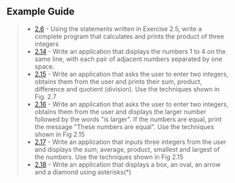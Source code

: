 ## Example Guide
> - [2.6](https://github.com/Hoid17/Java-How-To-Program-10E/tree/master/Chapter02/Exercises/2.06) - Using the statements written in Exercise 2.5, write a complete program that calculates and prints the product of three integers
> - [2.14](https://github.com/Hoid17/Java-How-To-Program-10E/tree/master/Chapter02/Exercises/2.14) - Write an application that displays the numbers 1 to 4 on the same line, with each pair of adjacent numbers separated by one space.  
> - [2.15](https://github.com/Hoid17/Java-How-To-Program-10E/tree/master/Chapter02/Exercises/2.15) - Write an application that asks the user to enter two integers, obtains them from the user and prints their sum, product, difference and quotient (division).  Use the techniques shown in Fig. 2.7
> - [2.16](https://github.com/Hoid17/Java-How-To-Program-10E/tree/master/Chapter02/Exercises/2.16) - Write an application that asks the user to enter two integers, obtains them from the user and displays the larger number followed by the words "is larger". If the numbers are equal, print the message "These numbers are equal".  Use the techniques shown in Fig 2.15
> - [2.17](https://github.com/Hoid17/Java-How-To-Program-10E/tree/master/Chapter02/Exercises/2.17) - Write an application that inputs three integers from the user and displays the sum, average, product, smallest and largest of the numbers.  Use the techniques shown in Fig 2.15
> - [2.18](https://github.com/Hoid17/Java-How-To-Program-10E/tree/master/Chapter02/Exercises/2.18) - Write an application that displays a box, an oval, an arrow and a diamond using asterisks(*)
